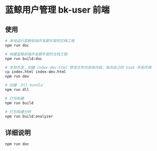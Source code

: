 # 蓝鲸用户管理 bk-user 前端

## 使用

``` bash
# 本地运行蓝鲸前端开发脚手架的文档工程
npm run doc

# 构建蓝鲸前端开发脚手架的文档工程
npm run build:doc

# 本地开发，创建 index-dev.html 修改文件内具体内容，指向自己的 SaaS 开发环境
cp index.html index-dev.html
npm run dev

# 创建 `Dll bundle`
npm run dll

# 打包构建
npm run build

# 打包构建分析
npm run build:analyzer
```

## 详细说明

```bash
npm run doc
```
